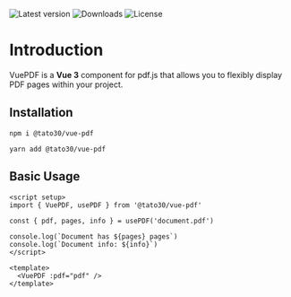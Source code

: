 
![Latest version](https://img.shields.io/npm/v/@tato30/vue-pdf?style=flat-square)
![Downloads](https://img.shields.io/npm/dw/@tato30/vue-pdf?style=flat-square)
![License](https://img.shields.io/npm/l/@tato30/vue-pdf?style=flat-square)

# Introduction

VuePDF is a **Vue 3** component for pdf.js that allows you to flexibly display PDF pages within your project.

## Installation

```console
npm i @tato30/vue-pdf
```

```console
yarn add @tato30/vue-pdf
```

## Basic Usage

```vue
<script setup>
import { VuePDF, usePDF } from '@tato30/vue-pdf'

const { pdf, pages, info } = usePDF('document.pdf')

console.log(`Document has ${pages} pages`)
console.log(`Document info: ${info}`)
</script>

<template>
  <VuePDF :pdf="pdf" />
</template>
```
